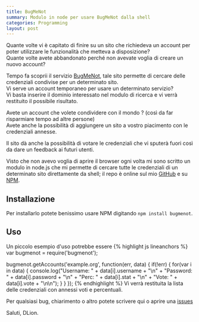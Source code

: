 ```yaml
---
title: BugMeNot
summary: Modulo in node per usare BugMeNot dalla shell
categories: Programming
layout: post
---
```

Quante volte vi è capitato di finire su un sito che richiedeva un account per poter utilizzare le funzionalità che metteva a disposizione?   
Quante volte avete abbandonato perché non avevate voglia di creare un nuovo account?

Tempo fa scoprii il servizio [BugMeNot](http://bugmenot.com), tale sito permette di cercare delle credenziali condivise per un determinato sito.   
Vi serve un account temporaneo per usare un determinato servizio?   
Vi basta inserire il dominio interessato nel modulo di ricerca e vi verrà restituito il possibile risultato.   
   
Avete un account che volete condividere con il mondo ? (così da far risparmiare tempo ad altre persone)   
Avete anche la possibilità di aggiungere un sito a vostro piacimento con le credenziali annesse.   
   
Il sito dà anche la possibilità di votare le credenziali che vi sputerà fuori così da dare un feedback ai futuri utenti.   
   
Visto che non avevo voglia di aprire il browser ogni volta mi sono scritto un modulo in node.js che mi permette di cercare tutte le credenziali di un determinato sito direttamente da shell; il repo è online sul mio [GitHub](https://github.com/dlion/bugmenot) e su [NPM](https://www.npmjs.org/package/bugmenot).

## Installazione
Per installarlo potete benissimo usare NPM digitando `npm install bugmenot`.

## Uso
Un piccolo esempio d'uso potrebbe essere
{% highlight js lineanchors %}
var bugmenot = require('bugmenot');

bugmenot.getAccounts('example.org', function(err, data) {
    if(!err) {
        for(var i in data) {
        console.log("Username: " + data[i].username + "\n" +
                    "Password: " + data[i].password + "\n" +
                    "Perc: " + data[i].stat + "\n" +
                    "Vote: " + data[i].vote + "\n\n");
        }
    }
});
{% endhighlight %}
Vi verrà restituita la lista delle credenziali con annessi voti e percentuali.

Per qualsiasi bug, chiarimento o altro potete scrivere qui o aprire una [issues](https://github.com/dlion/bugmenot/issues)

Saluti, DLion.
